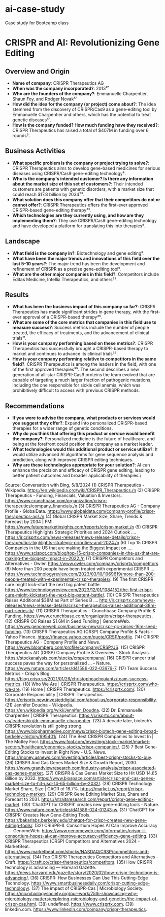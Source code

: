 # ai-case-study
Case study for Bootcamp class 
# CRISPR and AI: Revolutionizing Gene Editing

## Overview and Origin

* **Name of company**: CRISPR Therapeutics AG
* **When was the company incorporated?**: 2013¹⁷
* **Who are the founders of the company?**: Emmanuelle Charpentier, Shaun Foy, and Rodger Novak¹⁷
* **How did the idea for the company (or project) come about?**: The idea stemmed from the discovery of CRISPR/Cas9 as a gene-editing tool by Emmanuelle Charpentier and others, which has the potential to treat genetic diseases¹⁷.
* **How is the company funded? How much funding have they received?**: CRISPR Therapeutics has raised a total of $407M in funding over 6 rounds³.

## Business Activities

* **What specific problem is the company or project trying to solve?**: CRISPR Therapeutics aims to develop gene-based medicines for serious diseases using CRISPR/Cas9 gene-editing technology⁸.
* **Who is the company's intended customer? Is there any information about the market size of this set of customers?**: Their intended customers are patients with genetic disorders, with a market size that could reach $17.8 billion by 2034²³.
* **What solution does this company offer that their competitors do not or cannot offer?**: CRISPR Therapeutics offers the first-ever approved CRISPR-based gene-editing therapy³⁵.
* **Which technologies are they currently using, and how are they implementing them?**: They use CRISPR/Cas9 gene-editing technology and have developed a platform for translating this into therapies⁸.

## Landscape

* **What field is the company in?**: Biotechnology and gene editing⁸.
* **What have been the major trends and innovations of this field over the last 5&ndash;10 years?**: The major trend has been the development and refinement of CRISPR as a precise gene-editing tool⁶.
* **What are the other major companies in this field?**: Competitors include Editas Medicine, Intellia Therapeutics, and others³².

## Results

* **What has been the business impact of this company so far?**: CRISPR Therapeutics has made significant strides in gene therapy, with the first-ever approval of a CRISPR-based therapy³⁵.
* **What are some of the core metrics that companies in this field use to measure success?**: Success metrics include the number of people treated, the efficacy of treatments, and the advancement of clinical trials¹¹.
* **How is your company performing based on these metrics?**: CRISPR Therapeutics has successfully brought a CRISPR-based therapy to market and continues to advance its clinical trials³⁵.
* **How is your company performing relative to competitors in the same field?**: CRISPR Therapeutics is among the leaders in the field, with one of the first approved therapies³⁵.  The second describes a new generation of all-star CRISPR-Cas9 proteins the team evolved that are capable of targeting a much larger fraction of pathogenic mutations, including the one responsible for sickle cell anemia, which was prohibitively difficult to access with previous CRISPR methods.


## Recommendations

* **If you were to advise the company, what products or services would you suggest they offer?**: Expand into personalized CRISPR-based therapies for a wider range of genetic conditions.
* **Why do you think that offering this product or service would benefit the company?**: Personalized medicine is the future of healthcare, and being at the forefront could position the company as a market leader.
* **What technologies would this additional product or service utilize?**: It would utilize advanced AI algorithms for gene sequence analysis and prediction, along with improved CRISPR editing techniques.
* **Why are these technologies appropriate for your solution?**: AI can enhance the precision and efficacy of CRISPR gene editing, leading to better patient outcomes and broader applicability of therapies.\

Source: Conversation with Bing, 5/8/2024
(1) CRISPR Therapeutics - Wikipedia. https://en.wikipedia.org/wiki/CRISPR_Therapeutics./n
(2) CRISPR Therapeutics - Funding, Financials, Valuation & Investors. https://www.crunchbase.com/organization/crispr-therapeutics/company_financials./n
(3) CRISPR Therapeutics AG - Company Profile - GlobalData. https://www.globaldata.com/company-profile/crispr-therapeutics-ag/./n
(4) Global CRISPR Market Size, Share, Trends & Forecast by 2034 | FMI. https://www.futuremarketinsights.com/reports/crispr-market./n
(5) CRISPR Therapeutics Highlights Strategic Priorities and 2024 Outlook .... https://ir.crisprtx.com/news-releases/news-release-details/crispr-therapeutics-highlights-strategic-priorities-and-2024./n
(6) Top 15 CRISPR Companies in the US that are making the Biggest Impact on .... https://www.scispot.com/blog/top-15-crispr-companies-in-the-us-that-are-making-the-biggest-impact-in-2022./n
(7) CRISPR Competitors and Alternatives - Owler. https://www.owler.com/company/crisprtx/competitors.
(8) More than 200 people have been treated with experimental CRISPR .... https://www.technologyreview.com/2023/03/10/1069619/more-than-200-people-treated-with-experimental-crispr-therapies/.
(9) The first CRISPR cure might kick-start the next big patent battle. https://www.technologyreview.com/2023/12/01/1084152/the-first-crispr-cure-might-kickstart-the-next-big-patent-battle/.
(10) CRISPR Therapeutics Raises Additional $38M as Part of Series B .... http://ir.crisprtx.com/news-releases/news-release-details/crispr-therapeutics-raises-additional-38m-part-series-b/.
(11) CRISPR Therapeutics - Crunchbase Company Profile & Funding. https://www.crunchbase.com/organization/crispr-therapeutics.
(12) CRISPR QC Raises $1.6M in Seed Funding | GenomeWeb. https://www.genomeweb.com/business-news/crispr-qc-raises-16m-seed-funding.
(13) CRISPR Therapeutics AG (CRSP) Company Profile & Facts - Yahoo Finance. https://finance.yahoo.com/quote/CRSP/profile.
(14) CRISPR Therapeutics AG - Company Profile and News. https://www.bloomberg.com/profile/company/CRSP:US.
(15) CRISPR Therapeutics AG (CRSP) Company Profile & Overview - Stock Analysis. https://stockanalysis.com/stocks/crsp/company/.
(16) CRISPR cancer trial success paves the way for personalized ... - Nature. https://www.nature.com/articles/d41586-022-03676-7.
(17) Team Success Metrics - Crisp's Blog. https://blog.crisp.se/2021/01/26/christopheachouiantz/team-success-metrics.
(18) Who We Are | CRISPR Therapeutics. https://crisprtx.com/who-we-are.
(19) Home | CRISPR Therapeutics. https://crisprtx.com/.
(20) Corporate Responsibility | CRISPR Therapeutics. https://crisprtx.new.investeddigital.com/about-us/corporate-responsibility.
(21) Jennifer Doudna - Wikipedia. https://en.wikipedia.org/wiki/Jennifer_Doudna.
(22) Dr. Emmanuelle Charpentier | CRISPR Therapeutics. https://crisprtx.com/about-us/leadership/dr-emmanuelle-charpentier.
(23) A decade later, biotech’s CRISPR revolution is still going strong. https://www.biopharmadive.com/news/crispr-biotech-gene-editing-broad-berkeley-history/695401/.
(24) The Best CRISPR Companies to Invest In | The Motley Fool. https://www.fool.com/investing/stock-market/market-sectors/healthcare/genomics-stocks/crispr-companies/.
(25) 7 Best Gene-Editing Stocks to Invest in Right Now - U.S. News. https://money.usnews.com/investing/articles/best-crispr-stocks-to-buy.
(26) CRISPR And Cas Genes Market Size & Growth Report, 2030. https://www.grandviewresearch.com/industry-analysis/crispr-associated-cas-genes-market.
(27) CRISPR & Cas Genes Market Size to Hit USD 14.65 Billion by 2032. https://www.biospace.com/article/crispr-and-cas-genes-market-size-to-hit-usd-14-65-billion-by-2032/.
(28) CRISPR Technology Market Share, Size | CAGR of 16.7%. https://market.us/report/crispr-technology-market/.
(29) CRISPR Gene Editing Market Size, Share and Forecast to 2031. https://straitsresearch.com/report/crispr-gene-editing-market.
(30) ‘ChatGPT for CRISPR’ creates new gene-editing tools - Nature. https://www.nature.com/articles/d41586-024-01243-w.
(31) ‘ChatGPT for CRISPR’ Creates New Gene-Editing Tools. https://bakarlabs.berkeley.edu/chatgpt-for-crispr-creates-new-gene-editing-tools/.
(32) CRISPR-IL Consortium Hopes AI Can Improve Accuracy ... - GenomeWeb. https://www.genomeweb.com/informatics/crispr-il-consortium-hopes-ai-can-improve-accuracy-efficiency-gene-editing.
(33) CRISPR Therapeutics (CRSP) Competitors and Alternatives 2024 - MarketBeat. https://www.marketbeat.com/stocks/NASDAQ/CRSP/competitors-and-alternatives/.
(34) Top CRISPR Therapeutics Competitors and Alternatives - Craft. https://craft.co/crispr-therapeutics/competitors.
(35) How CRISPR technology is advancing — Harvard Gazette. https://news.harvard.edu/gazette/story/2020/02/how-crispr-technology-is-advancing/.
(36) CRISPR: How Businesses Can Use This Cutting-Edge Technology. https://www.smartbusinessdaily.com/crispr-cutting-edge-technology/.
(37) The impact of CRISPR-Cas | Microbiology Society. https://microbiologysociety.org/our-work/75th-showcasing-why-microbiology-matters/exploring-microbiology-and-genetics/the-impact-of-crispr-cas.html.
(38) undefined. https://www.crisprtx.com.
(39) linkedin.com. https://www.linkedin.com/company/crispr-therapeutics.
